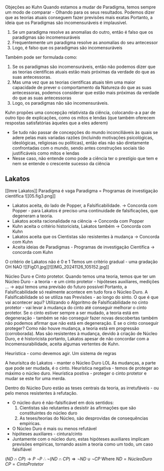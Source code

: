 Objeções ao Kuhn
Quando estamos a mudar de Paradigma, temos sempre um modo de comparar - Olhando para os seus resultados.
Podemos dizer que as teorias atuais conseguem fazer previsões mais exatas 
Portanto, a ideia que os Paradigmas são incomensuráveis é implausível.

1) Se um paradigma resolve as anomalias do outro, então é falso que os paradigmas são incomensuráveis
2) Frequentemente um paradigma resolve as anomalias do seu antecessor
3) Logo, é falso que os paradigmas são incomensuráveis

Também pode ser formulada como:

1) Se os paradigmas são incomensuráveis, então não podemos dizer que as teorias científicas atuais estão mais próximas da verdade do que as suas antecessoras.
2) Mas uma vez que as teorias científicas atuais têm uma maior capacidade de prever o comportamento da Natureza do que as suas antecessoras, podemos considerar que estão mais próximas da verdade do que as suas antecessoras
3) Logo, os paradigmas não são incomensuráveis.

Kuhn propões uma concepção relativista da ciência, colocando-a a par de outro tipo de explicações, como os mitos e lendas (que também oferecem respostas satisfatórias àqueles que a eles aderem)
- Se tudo não passar de concepções do mundo inconciliáveis às quais se adere pelas mais variadas razões (incluindo motivações psicológicas, ideológicas, religiosas ou políticas), então elas não são diretamente confrontadas com o mundo, sendo antes construções sociais tão justificáveis como mitos e lendas
- Nesse caso, não entende como pode a ciência ter o prestígio que tem e nem se entende o crescente sucesso da ciência


## Lakatos
[[Imre Lakatos]]
Paradigma é vaga
Paradigma = Programas de investigação cientifica
![[05.fig3.png]]
- Lakatos aceita, do lado de Popper, a Falsificabilidade. -> Concorda com Popper - para Lakatos é preciso uma continuidade de falsificações, que degeneram a teoria.
- Lakatos aceita racionalidade na ciência -> Concorda com Popper
- Kuhn aceita o critério historicista, Lakatos também -> Concorda com Kuhn
- Lakatos aceita que os Cientistas são resistentes à mudança -> Concorda com Kuhn
- Aceita ideias de Paradigmas - Programas de investigação Cientifica -> concorda com Kuhn

O critério de Lakatos não é 0 e 1
Temos um critério gradual - uma gradação
OH NAO 
![[FigD1.jpg]]![[IMG_20241126_105152.jpg]]

Núcleo Duro e Cinto protetor.
Quando temos uma teoria, temos que ter um Núcleo Duro - a teoria - e um cinto protetor - hipóteses auxiliares, medições ... -> aqui temos uma previsão do futuro possível
Portanto, a Falsificabilidade só realmente acontece em tudo fora o Núcleo Duro.
A Falsificabilidade só se utiliza nas Previsões - ao longo do sinto.
O que é que vai acontecer aqui?
Utilizando o Algoritmo de Falsificabilidade no cinto protetor - vai levar à mudança do cinto até conseguir melhorar o cinto protetor.
Se o cinto estiver sempre a ser mudado, a teoria está em degeneração - também se não conseguir fazer novas descobertas também não podemos afirmar que não está em degeneração. E se o cinto conseguir proteger? Como não houve mudança, a teoria está em progressão (corroborada).
Mas são resistentes à mudança, devido à criação de Núcleo Duro, e é historicista portanto, Lakatos apesar de não concordar com a Incomensurabilidade, aceita algumas vertentes de Kuhn.

Heurística - como devemos agir. Um sistema de regras 

A heurísitca do Lakatos - manter o Núcleo Duro LOL
As mudanças, a parte que pode ser mudada, é o cinto.
Heurística negativa - temos de proteger ao máximo o núcleo duro. 
Heurística postiva - proteger o cinto protetor e mudar se este for uma merda.

Dentro do Núcleo Duro estão as teses centrais da teoria, as irretufáveis - ou pelo menos resistentes à refutação.

- O núcleo duro é não-falsificável em dois sentidos:
	1) Cientistas são relutantes a desistir às afirmações que são constituintes do núcleo duro
	2) As teses/teorias do Núcleo, são desprovidas de consequências empíricas.
- O Núcleo Duro é mais ou menos refutável 
- hipóteses auxiliares - cintura/cinto
- Juntamente com o núcleo duro, estas hipóteses auxiliares implicam previsões empíricas, tornando assim a teoria como um todo, um caso falsifiável

$(ND\cap CP)\rightarrow P$
$\neg P$
$\therefore \neg(ND\cap CP) \Rightarrow \neg ND \cup \neg CP$
Where
$ND = Núcleo Duro$
$CP = Cinto Protetor$


